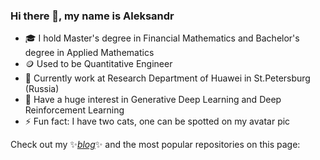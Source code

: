 
### Hi there 👋, my name is Aleksandr 

- 🎓 I hold Master's degree in Financial Mathematics and Bachelor's degree in Applied Mathematics
- 🪙 Used to be Quantitative Engineer
- 🔭 Currently work at Research Department of Huawei in St.Petersburg (Russia)
- 🤖 Have a huge interest in Generative Deep Learning and Deep Reinforcement Learning
- ⚡ Fun fact: I have two cats, one can be spotted on my avatar pic

Check out my ✨[_blog_](https://astralord.github.io/)✨ and the most popular repositories on this page:

<!--

**astralord/astralord** is a ✨ _special_ ✨ repository because its `README.md` (this file) appears on your GitHub profile.

Here are some ideas to get you started:
- 🔭 I’m currently working on ...
- 🌱 I’m currently learning ...
- 👯 I’m looking to collaborate on ...
- 🤔 I’m looking for help with ...
- 💬 Ask me about ...
- 📫 How to reach me: ...
- 😄 Pronouns: ...
- ⚡ Fun fact: ...
-->
